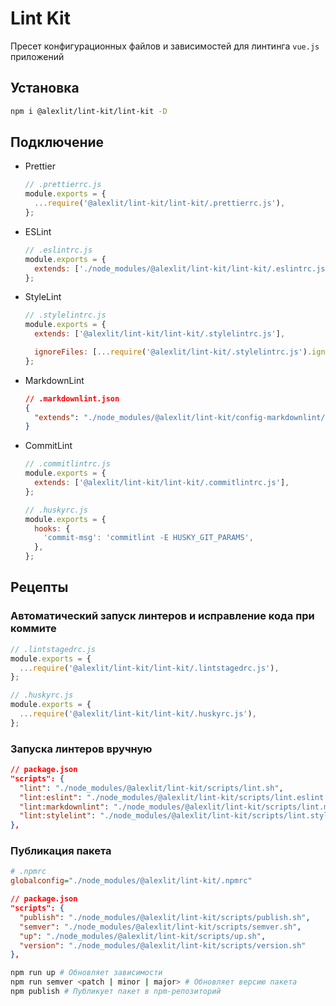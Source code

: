 # Lint Kit

Пресет конфигурационных файлов и зависимостей для линтинга `vue.js` приложений

## Установка

```sh
npm i @alexlit/lint-kit/lint-kit -D
```

## Подключение

- Prettier

  ```js
  // .prettierrc.js
  module.exports = {
    ...require('@alexlit/lint-kit/lint-kit/.prettierrc.js'),
  };
  ```

- ESLint

  ```js
  // .eslintrc.js
  module.exports = {
    extends: ['./node_modules/@alexlit/lint-kit/lint-kit/.eslintrc.js'],
  };
  ```

- StyleLint

  ```js
  // .stylelintrc.js
  module.exports = {
    extends: ['@alexlit/lint-kit/lint-kit/.stylelintrc.js'],

    ignoreFiles: [...require('@alexlit/lint-kit/.stylelintrc.js').ignoreFiles],
  };
  ```

- MarkdownLint

  ```json
  // .markdownlint.json
  {
    "extends": "./node_modules/@alexlit/lint-kit/config-markdownlint/.markdownlint.json"
  }
  ```

- CommitLint

  ```js
  // .commitlintrc.js
  module.exports = {
    extends: ['@alexlit/lint-kit/lint-kit/.commitlintrc.js'],
  };
  ```

  ```js
  // .huskyrc.js
  module.exports = {
    hooks: {
      'commit-msg': 'commitlint -E HUSKY_GIT_PARAMS',
    },
  };
  ```

## Рецепты

### Aвтоматический запуск линтеров и исправление кода при коммите

```js
// .lintstagedrc.js
module.exports = {
  ...require('@alexlit/lint-kit/lint-kit/.lintstagedrc.js'),
};
```

```js
// .huskyrc.js
module.exports = {
  ...require('@alexlit/lint-kit/lint-kit/.huskyrc.js'),
};
```

### Запуска линтеров вручную

```json
// package.json
"scripts": {
  "lint": "./node_modules/@alexlit/lint-kit/scripts/lint.sh",
  "lint:eslint": "./node_modules/@alexlit/lint-kit/scripts/lint.eslint.sh",
  "lint:markdownlint": "./node_modules/@alexlit/lint-kit/scripts/lint.markdownlint.sh",
  "lint:stylelint": "./node_modules/@alexlit/lint-kit/scripts/lint.stylelint.sh",
},
```

### Публикация пакета

```ini
# .npmrc
globalconfig="./node_modules/@alexlit/lint-kit/.npmrc"
```

```json
// package.json
"scripts": {
  "publish": "./node_modules/@alexlit/lint-kit/scripts/publish.sh",
  "semver": "./node_modules/@alexlit/lint-kit/scripts/semver.sh",
  "up": "./node_modules/@alexlit/lint-kit/scripts/up.sh",
  "version": "./node_modules/@alexlit/lint-kit/scripts/version.sh"
},
```

```bash
npm run up # Обновляет зависимости
npm run semver <patch | minor | major> # Обновляет версию пакета
npm publish # Публикует пакет в npm-репозиторий
```
